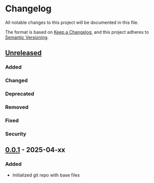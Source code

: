 # Changelog

All notable changes to this project will be documented in this file.

The format is based on [Keep a Changelog](https://keepachangelog.com/en/1.1.0/),
and this project adheres to [Semantic Versioning](https://semver.org/spec/v2.0.0.html).

## [Unreleased]

### Added

### Changed

### Deprecated

### Removed

### Fixed

### Security

## [0.0.1] - 2025-04-xx

### Added

- Initialized git repo with base files

[unreleased]: https://github.com/GreengagePlum/PSAR/compare/v0.0.1...HEAD

[0.0.1]: https://github.com/GreengagePlum/PSAR/releases/tag/v0.0.1
